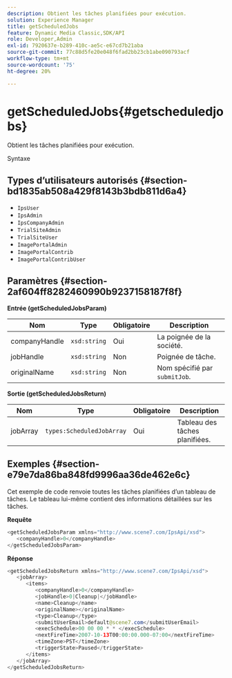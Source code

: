 ```yaml
---
description: Obtient les tâches planifiées pour exécution.
solution: Experience Manager
title: getScheduledJobs
feature: Dynamic Media Classic,SDK/API
role: Developer,Admin
exl-id: 7920637e-b289-410c-ae5c-e67cd7b21aba
source-git-commit: 77c88d5fe20e048f6fad2bb23cb1abe090793acf
workflow-type: tm+mt
source-wordcount: '75'
ht-degree: 20%

---
```


# getScheduledJobs{#getscheduledjobs}

Obtient les tâches planifiées pour exécution.

Syntaxe

## Types d’utilisateurs autorisés {#section-bd1835ab508a429f8143b3bdb811d6a4}

* `IpsUser`
* `IpsAdmin`
* `IpsCompanyAdmin`
* `TrialSiteAdmin`
* `TrialSiteUser`
* `ImagePortalAdmin`
* `ImagePortalContrib`
* `ImagePortalContribUser`

## Paramètres {#section-2af604ff8282460990b9237158187f8f}

**Entrée (getScheduledJobsParam)**

| Nom | Type | Obligatoire | Description |
|---|---|---|---|
| companyHandle | `xsd:string` | Oui | La poignée de la société. |
| jobHandle | `xsd:string` | Non | Poignée de tâche. |
| originalName | `xsd:string` | Non | Nom spécifié par `submitJob`. |

**Sortie (getScheduledJobsReturn)**

| Nom | Type | Obligatoire | Description |
|---|---|---|---|
| jobArray | `types:ScheduledJobArray` | Oui | Tableau des tâches planifiées. |

## Exemples {#section-e79e7da86ba848fd9996aa36de462e6c}

Cet exemple de code renvoie toutes les tâches planifiées d’un tableau de tâches. Le tableau lui-même contient des informations détaillées sur les tâches.

**Requête**

```java
<getScheduledJobsParam xmlns="http://www.scene7.com/IpsApi/xsd">
   <companyHandle>0</companyHandle>
</getScheduledJobsParam>
```

**Réponse**

```java
<getScheduledJobsReturn xmlns="http://www.scene7.com/IpsApi/xsd">
   <jobArray>
      <items>
         <companyHandle>0</companyHandle>
         <jobHandle>0|Cleanup|</jobHandle>
         <name>Cleanup</name>
         <originalName></originalName>
         <type>Cleanup</type>
         <submitUserEmail>default@scene7.com</submitUserEmail>
         <execSchedule>00 00 00 * * </execSchedule>
         <nextFireTime>2007-10-13T00:00:00.000-07:00</nextFireTime>
         <timeZone>PST</timeZone>
         <triggerState>Paused</triggerState>
      </items>
   </jobArray>
</getScheduledJobsReturn>
```
